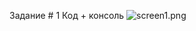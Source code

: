 Задание # 1 Код + консоль
![screen1.png](https://github.com/ppc-ntu-khpi/34---classes-and-modifiers-scarlens250/tree/main/images/screen1.png)
